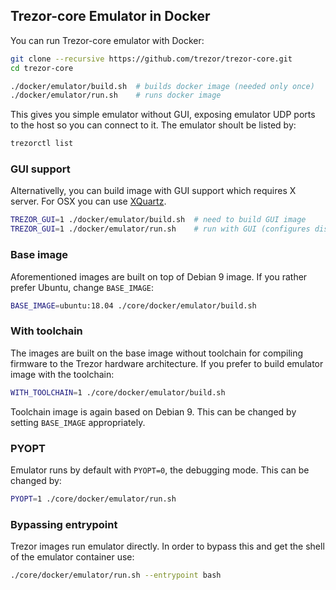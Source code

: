 ## Trezor-core Emulator in Docker

You can run Trezor-core emulator with Docker:

```bash
git clone --recursive https://github.com/trezor/trezor-core.git
cd trezor-core

./docker/emulator/build.sh  # builds docker image (needed only once)
./docker/emulator/run.sh    # runs docker image
```

This gives you simple emulator without GUI, exposing emulator UDP ports to the host so you can connect to it.
The emulator shoult be listed by:

```bash
trezorctl list
```


### GUI support

Alternativelly, you can build image with GUI support which requires X server. For OSX you can use [XQuartz](https://www.xquartz.org/).

```bash
TREZOR_GUI=1 ./docker/emulator/build.sh  # need to build GUI image
TREZOR_GUI=1 ./docker/emulator/run.sh    # run with GUI (configures display)
```


### Base image

Aforementioned images are built on top of Debian 9 image. If you rather prefer Ubuntu, change `BASE_IMAGE`:

```bash
BASE_IMAGE=ubuntu:18.04 ./core/docker/emulator/build.sh
```


### With toolchain

The images are built on the base image without toolchain for compiling firmware to the Trezor hardware architecture.
If you prefer to build emulator image with the toolchain:

```bash
WITH_TOOLCHAIN=1 ./core/docker/emulator/build.sh
```

Toolchain image is again based on Debian 9. This can be changed by setting `BASE_IMAGE` appropriately.


### PYOPT

Emulator runs by default with `PYOPT=0`, the debugging mode. This can be changed by:

```bash
PYOPT=1 ./core/docker/emulator/run.sh
```


### Bypassing entrypoint

Trezor images run emulator directly. In order to bypass this and get the shell of the emulator container use:

```bash
./core/docker/emulator/run.sh --entrypoint bash
```
